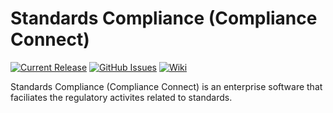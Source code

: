 # Standards Compliance (Compliance Connect)

[![Current Release](https://img.shields.io/badge/release-latest-green.svg)](https://github.com/DPBandA/standards-compliance/releases/latest)
[![GitHub Issues](https://img.shields.io/github/issues/dpbanda/standards-compliance.svg)](https://github.com/dpbanda/standards-compliance/issues)
[![Wiki](https://img.shields.io/badge/documentation-wiki-green.svg)](https://github.com/DPBandA/standards-compliance/wiki)

Standards Compliance (Compliance Connect) is an enterprise software that faciliates the regulatory activites related to standards.
